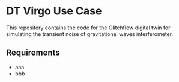 # DT Virgo Use Case

This repository contains the code for the Glitchflow digital twin for simulating the transient noise 
of gravitational waves interferometer.

## Requirements

- aaa
- bbb
